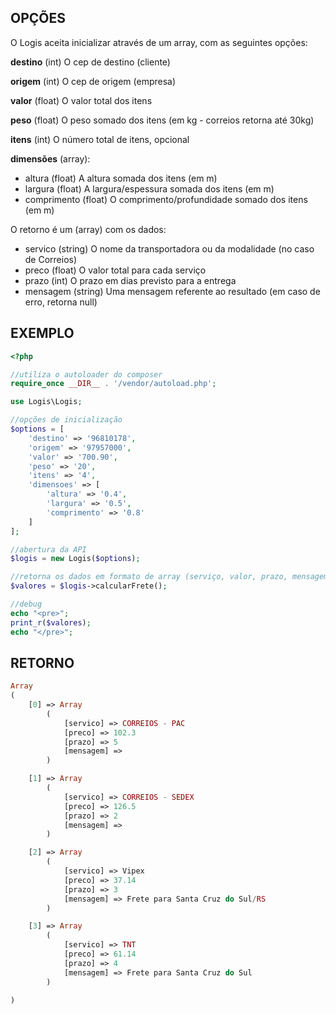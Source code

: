 ## OPÇÕES

O Logis aceita inicializar através de um array, com as seguintes opções:

**destino** (int) O cep de destino (cliente)

**origem** (int) O cep de origem (empresa)

**valor** (float) O valor total dos itens

**peso** (float) O peso somado dos itens (em kg - correios retorna até 30kg)

**itens** (int) O número total de itens, opcional

**dimensões** (array):

- altura (float) A altura somada dos itens (em m)
- largura (float) A largura/espessura somada dos itens (em m)
- comprimento (float) O comprimento/profundidade somado dos itens (em m)

O retorno é um (array) com os dados:

- servico (string) O nome da transportadora ou da modalidade (no caso de Correios)
- preco (float) O valor total para cada serviço
- prazo (int) O prazo em dias previsto para a entrega
- mensagem (string) Uma mensagem referente ao resultado (em caso de erro, retorna null)

## EXEMPLO

```php
<?php

//utiliza o autoloader do composer
require_once __DIR__ . '/vendor/autoload.php';

use Logis\Logis;

//opções de inicialização
$options = [
	'destino' => '96810178',
	'origem' => '97957000',
    'valor' => '700.90',
	'peso' => '20',
	'itens' => '4',
	'dimensoes' => [
		'altura' => '0.4',
		'largura' => '0.5',
		'comprimento' => '0.8'
	]
];

//abertura da API
$logis = new Logis($options);

//retorna os dados em formato de array (serviço, valor, prazo, mensagem)
$valores = $logis->calcularFrete();

//debug
echo "<pre>";
print_r($valores);
echo "</pre>";
```

## RETORNO

```php
Array
(
    [0] => Array
        (
            [servico] => CORREIOS - PAC
            [preco] => 102.3
            [prazo] => 5
            [mensagem] => 
        )

    [1] => Array
        (
            [servico] => CORREIOS - SEDEX
            [preco] => 126.5
            [prazo] => 2
            [mensagem] => 
        )

    [2] => Array
        (
            [servico] => Vipex
            [preco] => 37.14
            [prazo] => 3
            [mensagem] => Frete para Santa Cruz do Sul/RS
        )

    [3] => Array
        (
            [servico] => TNT
            [preco] => 61.14
            [prazo] => 4
            [mensagem] => Frete para Santa Cruz do Sul
        )

)
```
